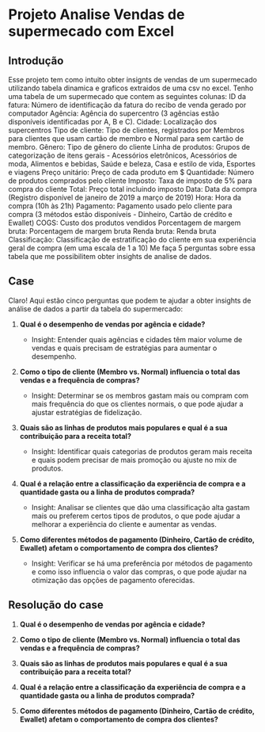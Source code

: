 # Projeto Analise Vendas de supermecado com Excel

## Introdução
Esse projeto tem como intuito obter insignts de vendas de um supermecado utilizando tabela dinamica e graficos extraidos de uma csv no excel.
Tenho uma tabela de um supermecado que contem as seguintes colunas:
ID da fatura: Número de identificação da fatura do recibo de venda gerado por computador
Agência: Agência do supercentro (3 agências estão disponíveis identificadas por A, B e C).
Cidade: Localização dos supercentros
Tipo de cliente: Tipo de clientes, registrados por Membros para clientes que usam cartão de membro e Normal para sem cartão de membro.
Gênero: Tipo de gênero do cliente
Linha de produtos: Grupos de categorização de itens gerais - Acessórios eletrônicos, Acessórios de moda, Alimentos e bebidas, Saúde e beleza, Casa e estilo de vida, Esportes e viagens
Preço unitário: Preço de cada produto em $
Quantidade: Número de produtos comprados pelo cliente
Imposto: Taxa de imposto de 5% para compra do cliente
Total: Preço total incluindo imposto
Data: Data da compra (Registro disponível de janeiro de 2019 a março de 2019)
Hora: Hora da compra (10h às 21h)
Pagamento: Pagamento usado pelo cliente para compra (3 métodos estão disponíveis - Dinheiro, Cartão de crédito e Ewallet)
COGS: Custo dos produtos vendidos
Porcentagem de margem bruta: Porcentagem de margem bruta
Renda bruta: Renda bruta
Classificação: Classificação de estratificação do cliente em sua experiência geral de compra (em uma escala de 1 a 10)
Me faça 5 perguntas sobre essa tabela que me possibilitem obter insights de analise de dados. 


## Case 
Claro! Aqui estão cinco perguntas que podem te ajudar a obter insights de análise de dados a partir da tabela do supermercado:

1. **Qual é o desempenho de vendas por agência e cidade?**
   - Insight: Entender quais agências e cidades têm maior volume de vendas e quais precisam de estratégias para aumentar o desempenho.

2. **Como o tipo de cliente (Membro vs. Normal) influencia o total das vendas e a frequência de compras?**
   - Insight: Determinar se os membros gastam mais ou compram com mais frequência do que os clientes normais, o que pode ajudar a ajustar estratégias de fidelização.

3. **Quais são as linhas de produtos mais populares e qual é a sua contribuição para a receita total?**
   - Insight: Identificar quais categorias de produtos geram mais receita e quais podem precisar de mais promoção ou ajuste no mix de produtos.

4. **Qual é a relação entre a classificação da experiência de compra e a quantidade gasta ou a linha de produtos comprada?**
   - Insight: Analisar se clientes que dão uma classificação alta gastam mais ou preferem certos tipos de produtos, o que pode ajudar a melhorar a experiência do cliente e aumentar as vendas.

5. **Como diferentes métodos de pagamento (Dinheiro, Cartão de crédito, Ewallet) afetam o comportamento de compra dos clientes?**
   - Insight: Verificar se há uma preferência por métodos de pagamento e como isso influencia o valor das compras, o que pode ajudar na otimização das opções de pagamento oferecidas.


## Resolução do case
1. **Qual é o desempenho de vendas por agência e cidade?**
   

2. **Como o tipo de cliente (Membro vs. Normal) influencia o total das vendas e a frequência de compras?**
   

3. **Quais são as linhas de produtos mais populares e qual é a sua contribuição para a receita total?**
   

4. **Qual é a relação entre a classificação da experiência de compra e a quantidade gasta ou a linha de produtos comprada?**
   

5. **Como diferentes métodos de pagamento (Dinheiro, Cartão de crédito, Ewallet) afetam o comportamento de compra dos clientes?**
  
